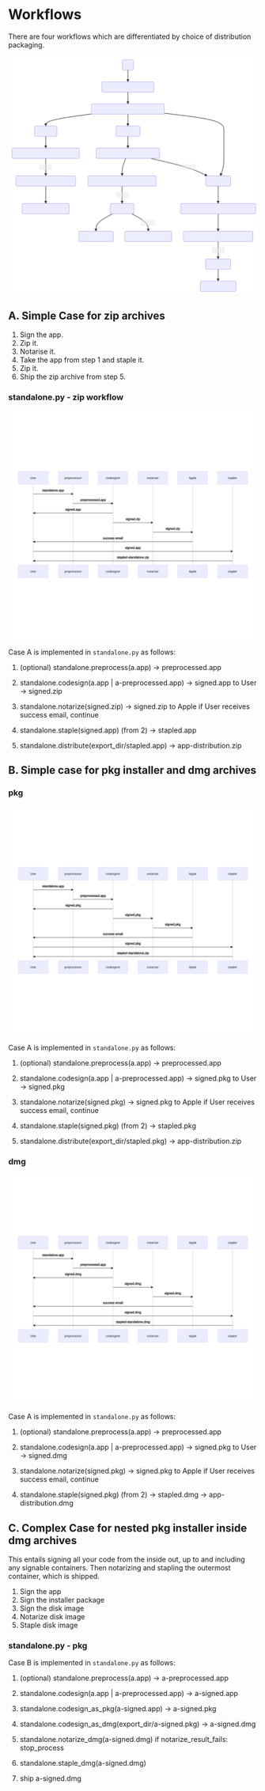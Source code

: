 # Workflows

There are four workflows which are differentiated by choice of distribution packaging.

![zip workflow](img/overview.svg)

## A. Simple Case for zip archives

1. Sign the app.
2. Zip it.
3. Notarise it.
4. Take the app from step 1 and staple it.
5. Zip it.
6. Ship the zip archive from step 5.

### standalone.py - zip workflow

![zip workflow](img/short/zip.svg)

Case A is implemented in `standalone.py` as follows:

1. (optional) standalone.preprocess(a.app)
    -> preprocessed.app

2. standalone.codesign(a.app | a-preprocessed.app)
    -> signed.app to User
    -> signed.zip

3. standalone.notarize(signed.zip)
    -> signed.zip to Apple
    if User receives success email, continue

4. standalone.staple(signed.app) (from 2)
    -> stapled.app

5. standalone.distribute(export_dir/stapled.app)
    -> app-distribution.zip

## B. Simple case for pkg installer and dmg archives

### pkg

![zip workflow](img/short/pkg.svg)

Case A is implemented in `standalone.py` as follows:

1. (optional) standalone.preprocess(a.app)
    -> preprocessed.app

2. standalone.codesign(a.app | a-preprocessed.app)
    -> signed.pkg to User
    -> signed.pkg

3. standalone.notarize(signed.pkg)
    -> signed.pkg to Apple
    if User receives success email, continue

4. standalone.staple(signed.pkg) (from 2)
    -> stapled.pkg

5. standalone.distribute(export_dir/stapled.pkg)
    -> app-distribution.zip

### dmg

![zip workflow](img/short/dmg.svg)

Case A is implemented in `standalone.py` as follows:

1. (optional) standalone.preprocess(a.app)
    -> preprocessed.app

2. standalone.codesign(a.app | a-preprocessed.app)
    -> signed.pkg to User
    -> signed.dmg

3. standalone.notarize(signed.pkg)
    -> signed.pkg to Apple
    if User receives success email, continue

4. standalone.staple(signed.pkg) (from 2)
    -> stapled.dmg
    -> app-distribution.dmg

## C. Complex Case for nested pkg installer inside dmg archives

This entails signing all your code from the inside out, up to and including any signable containers. Then notarizing and stapling the outermost container, which is shipped.

1. Sign the app
2. Sign the installer package
3. Sign the disk image
4. Notarize disk image
5. Staple disk image

### standalone.py - pkg

Case B is implemented in `standalone.py` as follows:

1. (optional) standalone.preprocess(a.app) -> a-preprocessed.app

2. standalone.codesign(a.app | a-preprocessed.app)
    -> a-signed.app

3. standalone.codesign_as_pkg(a-signed.app)
    -> a-signed.pkg

4. standalone.codesign_as_dmg(export_dir/a-signed.pkg)
    -> a-signed.dmg

5. standalone.notarize_dmg(a-signed.dmg)
    if notarize_result_fails:
        stop_process

6. standalone.staple_dmg(a-signed.dmg)

7. ship a-signed.dmg
